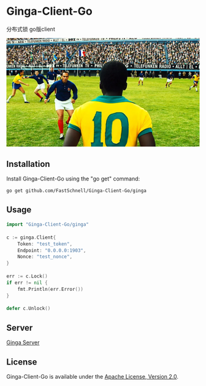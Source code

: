 Ginga-Client-Go
===============
分布式锁 go版client

![image](ginga.jpeg)

Installation
------------

Install Ginga-Client-Go using the "go get" command:

    go get github.com/FastSchnell/Ginga-Client-Go/ginga


Usage
-----
```go
import "Ginga-Client-Go/ginga"

c := ginga.Client{
    Token: "test_token",
    Endpoint: "0.0.0.0:1903",
    Nonce: "test_nonce",
}

err := c.Lock()
if err != nil {
    fmt.Println(err.Error())
}

defer c.Unlock()

```

Server
------------
[Ginga Server](https://github.com/FastSchnell/Ginga)

License
-------

Ginga-Client-Go is available under the [Apache License, Version 2.0](http://www.apache.org/licenses/LICENSE-2.0.html).